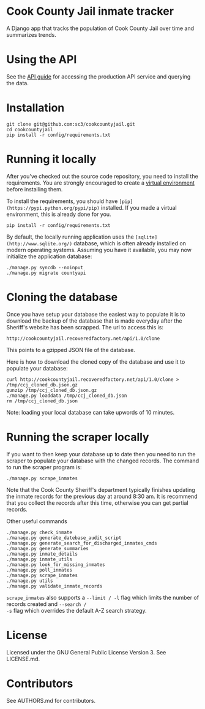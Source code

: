 # Cook County Jail inmate tracker

A Django app that tracks the population of Cook County Jail over time
and summarizes trends.

# Using the API

See the [API guide](https://github.com/sc3/cookcountyjail/wiki/API-guide)
for accessing the production API service and querying the data.

# Installation

```
git clone git@github.com:sc3/cookcountyjail.git
cd cookcountyjail
pip install -r config/requirements.txt
```

# Running it locally

After you've checked out the source code repository, you need to install the requirements. You are strongly encouraged
to create a [virtual environment](https://pypi.python.org/pypi/virtualenv) before installing them.

To install the requirements, you should have `[pip](https://pypi.python.org/pypi/pip)` installed. If you made a virtual environment, this is already done for you.

    pip install -r config/requirements.txt

By default, the locally running application uses the `[sqlite](http://www.sqlite.org/)` database, which is often already installed on modern operating systems. Assuming you have it available, you may now initialize the application database:

    ./manage.py syncdb --noinput
    ./manage.py migrate countyapi

# Cloning the database

Once you have setup your database the easiest way to populate it is to download the backup of the
database that is made everyday after the Sheriff's website has been scrapped. The url to access this is:

    http://cookcountyjail.recoveredfactory.net/api/1.0/clone

This points to a gzipped JSON file of the database.

Here is how to download the cloned copy of the database and use it to populate your database:

```
curl http://cookcountyjail.recoveredfactory.net/api/1.0/clone > /tmp/ccj_cloned_db.json.gz
gunzip /tmp/ccj_cloned_db.json.gz
./manage.py loaddata /tmp/ccj_cloned_db.json
rm /tmp/ccj_cloned_db.json
```

Note: loading your local database can take upwords of 10 minutes.

# Running the scraper locally

If you want to then keep your database up to date then you need to run the scraper to populate
your database with the changed records. The command to run the scraper program is:

```
./manage.py scrape_inmates
```

Note that the Cook County Sheriff's department typically finishes updating the inmate records for the previous day
at around 8:30 am. It is recommend that you collect the records after this time, otherwise you can get partial
records.

Other useful commands
```
./manage.py check_inmate
./manage.py generate_datebase_audit_script
./manage.py generate_search_for_discharged_inmates_cmds
./manage.py generate_summaries
./manage.py inmate_details
./manage.py inmate_utils
./manage.py look_for_missing_inmates
./manage.py poll_inmates
./manage.py scrape_inmates
./manage.py utils
./manage.py validate_inmate_records
```

<code>scrape_inmates</code> also supports a <code>--limit / -l</code>
flag which limits the number of records created and <code>--search /
-s</code> flag which overrides the default A-Z search strategy.

# License

Licensed under the GNU General Public License Version 3.
See LICENSE.md.

# Contributors

See AUTHORS.md for contributors.

